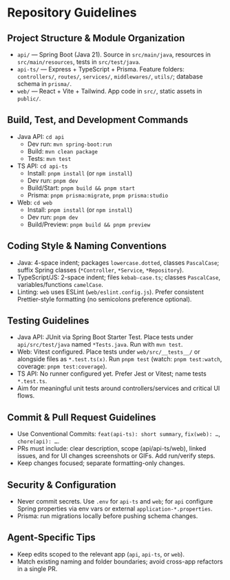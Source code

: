 # Repository Guidelines

## Project Structure & Module Organization
- `api/` — Spring Boot (Java 21). Source in `src/main/java`, resources in `src/main/resources`, tests in `src/test/java`.
- `api-ts/` — Express + TypeScript + Prisma. Feature folders: `controllers/`, `routes/`, `services/`, `middlewares/`, `utils/`; database schema in `prisma/`.
- `web/` — React + Vite + Tailwind. App code in `src/`, static assets in `public/`.

## Build, Test, and Development Commands
- Java API: `cd api`
  - Dev run: `mvn spring-boot:run`
  - Build: `mvn clean package`
  - Tests: `mvn test`
- TS API: `cd api-ts`
  - Install: `pnpm install` (or `npm install`)
  - Dev run: `pnpm dev`
  - Build/Start: `pnpm build && pnpm start`
  - Prisma: `pnpm prisma:migrate`, `pnpm prisma:studio`
- Web: `cd web`
  - Install: `pnpm install` (or `npm install`)
  - Dev run: `pnpm dev`
  - Build/Preview: `pnpm build && pnpm preview`

## Coding Style & Naming Conventions
- Java: 4-space indent; packages `lowercase.dotted`, classes `PascalCase`; suffix Spring classes (`*Controller`, `*Service`, `*Repository`).
- TypeScript/JS: 2-space indent; files `kebab-case.ts`; classes `PascalCase`, variables/functions `camelCase`.
- Linting: `web` uses ESLint (`web/eslint.config.js`). Prefer consistent Prettier-style formatting (no semicolons preference optional).

## Testing Guidelines
- Java API: JUnit via Spring Boot Starter Test. Place tests under `api/src/test/java` named `*Tests.java`. Run with `mvn test`.
- Web: Vitest configured. Place tests under `web/src/__tests__/` or alongside files as `*.test.ts(x)`. Run `pnpm test` (watch: `pnpm test:watch`, coverage: `pnpm test:coverage`).
- TS API: No runner configured yet. Prefer Jest or Vitest; name tests `*.test.ts`.
- Aim for meaningful unit tests around controllers/services and critical UI flows.

## Commit & Pull Request Guidelines
- Use Conventional Commits: `feat(api-ts): short summary`, `fix(web): …`, `chore(api): …`.
- PRs must include: clear description, scope (api/api-ts/web), linked issues, and for UI changes screenshots or GIFs. Add run/verify steps.
- Keep changes focused; separate formatting-only changes.

## Security & Configuration
- Never commit secrets. Use `.env` for `api-ts` and `web`; for `api` configure Spring properties via env vars or external `application-*.properties`.
- Prisma: run migrations locally before pushing schema changes.

## Agent-Specific Tips
- Keep edits scoped to the relevant app (`api`, `api-ts`, or `web`).
- Match existing naming and folder boundaries; avoid cross-app refactors in a single PR.
